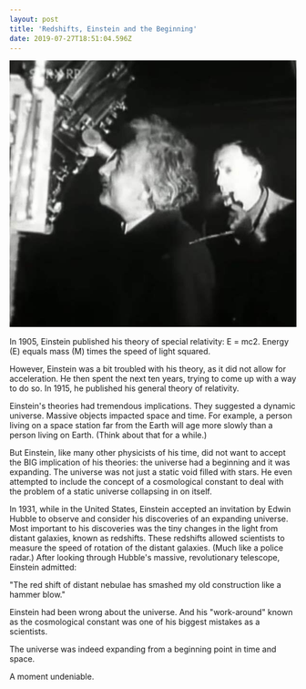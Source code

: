 ```yaml
---
layout: post
title: 'Redshifts, Einstein and the Beginning'
date: 2019-07-27T18:51:04.596Z
---
```

![](/assets/uploads/f0ed3e8c-2578-4e4a-9e46-b0cec260cfa9.jpeg)

In 1905, Einstein published his theory of special relativity: E = mc2. Energy (E) equals mass (M) times the speed of light squared.

However, Einstein was a bit troubled with his theory, as it did not allow for acceleration. He then spent the next ten years, trying to come up with a way to do so. In 1915, he published his general theory of relativity.

Einstein's theories had tremendous implications. They suggested a dynamic universe. Massive objects impacted space and time. For example, a person living on a space station far from the Earth will age more slowly than a person living on Earth. (Think about that for a while.) 

But Einstein, like many other physicists of his time, did not want to accept the BIG implication of his theories: the universe had a beginning and it was expanding. The universe was not just a static void filled with stars. He even attempted to include the concept of a cosmological constant to deal with the problem of a static universe collapsing in on itself.  

In 1931, while in the United States, Einstein accepted an invitation by Edwin Hubble to observe and consider his discoveries of an expanding universe. Most important to his discoveries was the tiny changes in the light from distant galaxies, known as redshifts. These redshifts allowed scientists to measure the speed of rotation of the distant galaxies. (Much like a police radar.) After looking through Hubble's massive, revolutionary telescope, Einstein admitted:

"The red shift of distant nebulae has smashed my old construction like a hammer blow."

Einstein had been wrong about the universe. And his "work-around" known as the cosmological constant was one of his biggest mistakes as a scientists.

The universe was indeed expanding from a beginning point in time and space.

A moment undeniable.
